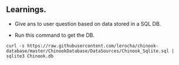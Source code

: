## Learnings.
- Give ans to user question based on data stored in a SQL DB.


- Run this command to get the DB.
```shell
curl -s https://raw.githubusercontent.com/lerocha/chinook-database/master/ChinookDatabase/DataSources/Chinook_Sqlite.sql | sqlite3 Chinook.db
```